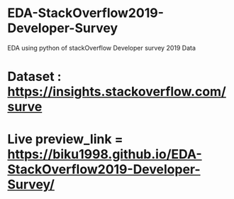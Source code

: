 # EDA-StackOverflow2019-Developer-Survey
EDA using python of stackOverflow Developer survey 2019 Data

# Dataset : https://insights.stackoverflow.com/surve

# Live preview_link = https://biku1998.github.io/EDA-StackOverflow2019-Developer-Survey/
